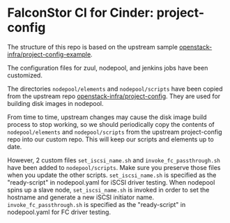 # FalconStor CI for Cinder: project-config

The structure of this repo is based on the upstream sample [openstack-infra/project-config-example](https://github.com/openstack-infra/project-config-example).

The configuration files for zuul, nodepool, and jenkins jobs have been customized.

The directories `nodepool/elements` and `nodepool/scripts` have been copied from the upstream repo [openstack-infra/project-config](https://github.com/openstack-infra/project-config). They are used for building disk images in nodepool. 

From time to time, upstream changes may cause the disk image build process to stop working, so we should periodically copy the contents of `nodepool/elements` and `nodepool/scripts` from the upstream project-config repo into our custom repo. This will keep our scripts and elements up to date.

However, 2 custom files `set_iscsi_name.sh` and `invoke_fc_passthrough.sh` have been added to `nodepool/scripts`. Make sure you preserve those files when you update the other scripts.
`set_iscsi_name.sh` is specified as the "ready-script" in nodepool.yaml for iSCSI driver testing. When nodepool spins up a slave node, `set_iscsi_name.sh` is invoked in order to set the hostname and generate a new iSCSI initiator name.
`invoke_fc_passthrough.sh` is specified as the "ready-script" in nodepool.yaml for FC driver testing.
